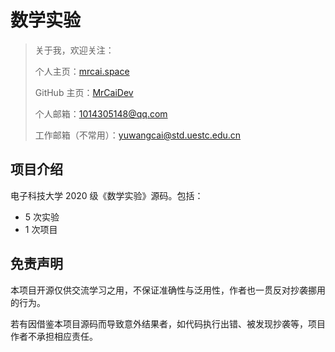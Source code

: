 # 数学实验

> 关于我，欢迎关注：
>
> 个人主页：[mrcai.space](https://mrcai.space)
>
> GitHub 主页：[MrCaiDev](https://github.com/MrCaiDev)
>
> 个人邮箱：[1014305148@qq.com](mailto:1014305148@qq.com)
>
> 工作邮箱（不常用）：[yuwangcai@std.uestc.edu.cn](mailto:yuwangcai@std.uestc.edu.cn)

## 项目介绍

电子科技大学 2020 级《数学实验》源码。包括：

- 5 次实验
- 1 次项目

## 免责声明

本项目开源仅供交流学习之用，不保证准确性与泛用性，作者也一贯反对抄袭挪用的行为。

若有因借鉴本项目源码而导致意外结果者，如代码执行出错、被发现抄袭等，项目作者不承担相应责任。
